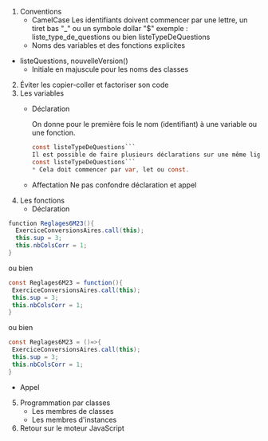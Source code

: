 1. Conventions
   * CamelCase
  Les identifiants doivent commencer par une lettre, un tiret bas "_" ou un symbole dollar "$"
  exemple : liste_type_de_questions ou bien listeTypeDeQuestions
   * Noms des variables et des fonctions explicites
 * listeQuestions, nouvelleVersion()
   * Initiale en majuscule pour les noms des classes
  

2. Éviter les copier-coller et factoriser son code
3. Les variables
   * Déclaration
  
        On donne pour le première fois le nom (identifiant) à une variable ou une fonction.

        ```java sript
        const listeTypeDeQuestions```
        Il est possible de faire plusieurs déclarations sur une même ligne :```java sript
        const listeTypeDeQuestions```     
        * Cela doit commencer par var, let ou const.
   * Affectation
  Ne pas confondre déclaration et appel
4. Les fonctions
   * Déclaration
  ```java scrit
  function Reglages6M23(){
	ExerciceConversionsAires.call(this);
	this.sup = 3;
	this.nbColsCorr = 1;
}
  ```
  ou bien
   ```java scrit
  const Reglages6M23 = function(){
	ExerciceConversionsAires.call(this);
	this.sup = 3;
	this.nbColsCorr = 1;
}
  ```
  ou bien
   ```java scrit
  const Reglages6M23 = ()=>{
	ExerciceConversionsAires.call(this);
	this.sup = 3;
	this.nbColsCorr = 1;
}
  ```

   * Appel
5. Programmation par classes
   * Les membres de classes
   * Les membres d'instances
6. Retour sur le moteur JavaScript
